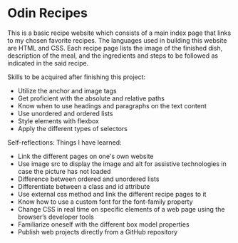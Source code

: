 # Odin Recipes

This is a basic recipe website which consists of a main index page that links to my chosen favorite recipes.
The languages used in building this website are HTML and CSS. Each recipe page lists the image of the finished dish,
description of the meal, and the ingredients and steps to be followed as indicated in the said recipe.

Skills to be acquired after finishing this project:

- Utilize the anchor and image tags
- Get proficient with the absolute and relative paths
- Know when to use headings and paragraphs on the text content
- Use unordered and ordered lists
- Style elements with flexbox
- Apply the different types of selectors

Self-reflections: Things I have learned:

- Link the different pages on one's own website
- Use image src to display the image and alt for assistive technologies in case the picture has not loaded
- Difference between ordered and unordered lists
- Differentiate between a class and id attribute
- Use external css method and link the different recipe pages to it
- Know how to use a custom font for the font-family property
- Change CSS in real time on specific elements of a web page using the browser’s developer tools
- Familiarize oneself with the different box model properties
- Publish web projects directly from a GitHub repository
